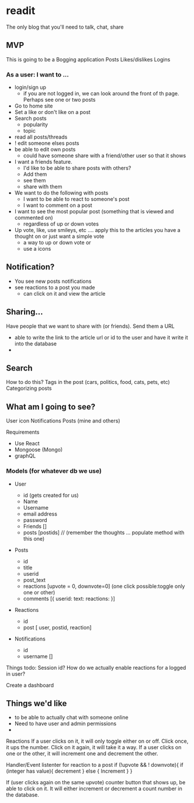 # readit
The only blog that you'll need to talk, chat, share

## MVP

This is going to be a Bogging application
Posts
Likes/dislikes
Logins

### As a user: I want to ...
* login/sign up
  * if you are not logged in, we can look around the front of th page. Perhaps see one or two posts
* Go to home site
* Set a like or don't like on a post
* Search posts
  * popularity
  * topic
* read all posts/threads
* ! edit someone elses posts
* be able to edit own posts
  * could have someone share with a friend/other user so that it shows
* I want a friends feature.
  * I'd like to be able to share posts with others?
  * Add them
  * see them
  * share with them
* We want to do the following with posts
  * I want to be able to react to someone's post
  * I want to comment on a post
* I want to see the most popular post (something that is viewed and commented on)
  * regardless of up or down votes
* Up vote, like, use smileys, etc .... apply this to the articles you have a thought on or just want a simple vote
  * a way to up or down vote or
  * use a icons

Notification?
---
  * You see new posts notifications
  * see reactions to a post you made
    * can click on it and view  the article


Sharing...
---
Have people that we want to share with (or friends).
Send them a URL
  - able to write the link to the article url or id to the user and have it write it into the database
  - 

Search
---
How to do this?
Tags in the post (cars, politics, food, cats, pets, etc)
Categorizing posts

What am I going to see?
---
User icon
Notifications
Posts (mine and others)

Requirements
* Use React
* Mongoose (Mongo)
* graphQL

### Models (for whatever db we use)
  * User
    * id (gets created for us)
    * Name
    * Username
    * email address
    * password
    * Friends []
    * posts [postids] // (remember the thoughts ... populate method with this one)

  * Posts
    * id
    * title
    * userid
    * post_text
    * reactions [upvote = 0, downvote=0] (one click possible:toggle only one or other)
    * comments [{
        userid:
        text:
        reactions: 
        }]

  * Reactions
    * id
    * post [ user, postid, reaction]

  * Notifications
    * id
    * username []


Things todo:
Session id?
How do we actually enable reactions for a logged in user?

Create a dashboard

## Things we'd like
* to be able to actually chat with someone online
* Need to have user and admin permissions
* 


Reactions
If a user clicks on it, it will only toggle either on or off.
Click once, it ups the number.
Click on it again, it will take it a way.
If a user clicks on one or the other, it will increment one and decrement the other.

Handler/Event listenter for reaction to a post
if (!upvote && ! downvote){
    if (integer has value){
        decrement
    } else {
        Increment
    }
}

If (user clicks again on the same upvote)
counter button that shows up, be able to click on it. It will either increment or decrement a count number in the database.






